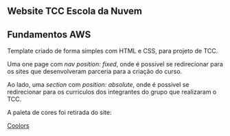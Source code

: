 ## Website TCC Escola da Nuvem
## Fundamentos AWS

Template criado de forma simples com HTML e CSS, para projeto de TCC.

Uma one page com _nav_ _position: fixed_, onde é possivel se redirecionar para os sites 
que desenvolveram parceria para a criação do curso. 

Ao lado, uma _section_ com _position: absolute_, onde é possivel se redirecionar para os 
curriculos dos integrantes do grupo que realizaram o TCC. 

A paleta de cores foi retirada do site: <a href = "https://coolors.co/palettes/trending" target="_blank"><p>Coolors</p></a>
